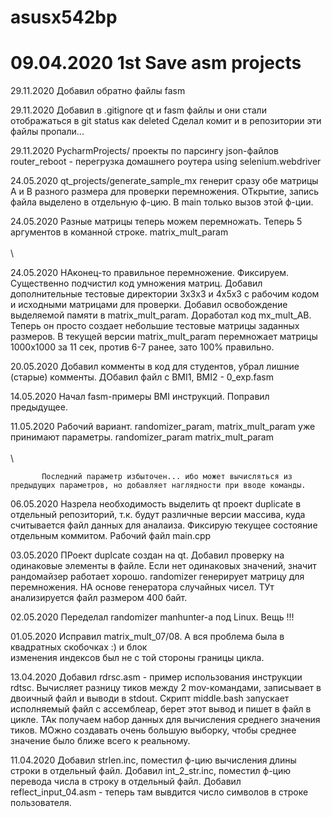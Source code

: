 # asusx542bp
# 09.04.2020 1st Save asm projects

29.11.2020 Добавил обратно файлы fasm

29.11.2020 Добавил в .gitignore qt и fasm файлы и они стали отображаться в git status как deleted
           Сделал комит и в репозитории эти файлы пропали... 

29.11.2020 PycharmProjects/ проекты по парсингу json-файлов
           router_reboot - перегрузка домашнего роутера using selenium.webdriver

24.05.2020 qt_projects/generate_sample_mx генерит сразу обе матрицы А и В разного размера для проверки 
           перемножения. ОТкрытие, запись файла выделено в отдельную ф-цию. В main только вызов этой ф-ции.
  

24.05.2020 Разные матрицы теперь можем перемножать.
           Теперь 5 аргументов в команной строке.
           matrix_mult_param <file A size in bytes>\
                             <matrix A rows number>\
                             <matrix B coloumns number>\ 
                             <file B size in bytes>\
                             <matrix C coloumns number>
                              
24.05.2020 НАконец-то правильное перемножение. Фиксируем.
           Существенно подчистил код умножения матриц.
           Добавил дополнительные тестовые директории 3x3x3 и 4x5x3 с рабочим кодом и исходными матрицами для проверки.
           Добавил освобождение выделяемой памяти в matrix_mult_param.
           Доработал код mx_mult_AB. Теперь он просто создает небольшие тестовые матрицы заданных размеров.
           В текущей версии matrix_mult_param перемножает матрицы 1000х1000 за 11 сек, против 6-7 ранее, зато 100% правильно.


20.05.2020 Добавил комменты в код для студентов, убрал лишние (старые) комменты.
           ДОбавил файл с BMI1, BMI2 - 0_exp.fasm

14.05.2020 Начал fasm-примеры BMI инструкций. Поправил предыдущее. 

11.05.2020 Рабочий вариант. randomizer_param, matrix_mult_param уже принимают параметры.
           randomizer_param <file size in bytes> 
           matrix_mult_param <file size in bytes>\
                             <matrix A rows number>\
                             <matrix B coloumns number>\ 
                             <matrix C coloumns number>

           Последний параметр избыточен... ибо может вычисляться из предыдущих параметров, но добавляет наглядности при вводе команды.



06.05.2020 Назрела необходимость выделить qt проект duplicate в отдельный репозиторий, т.к. будут различные версии массива, 
           куда считывается файл данных для аналаиза.
           Фиксирую текущее состояние отдельным коммитом. Рабочий файл main.cpp 

03.05.2020 ПРоект duplcate создан на  qt. Добавил проверку на одинаковые элементы в файле. Если нет одинаковых значений, значит рандомайзер работает хорошо.
           randomizer генерирует матрицу для перемножения. НА основе генератора случайных чисел.
           ТУт анализируется файл размером 400 байт.	   


02.05.2020 Переделал randomizer manhunter-а под Linux. Вещь !!!

01.05.2020 Исправил matrix_mult_07/08. А вся проблема была в квадратных скобочках :) и  блок  
           изменения индексов был не с той стороны границы цикла.

13.04.2020 Добавил rdrsc.asm - пример использования инструкции rdtsc.
           Вычисляет разницу тиков между 2 mov-командами, записывает в двоичный файл и выводи в stdout.
           Скрипт middle.bash запускает исполняемый файл с ассемблеар, берет этот вывод и пишет в файл в цикле.
           ТАк получаем набор данных для вычисления среднего значения тиков. МОжно создавать очень большую выборку, чтобы среднее
           значение было ближе всего к реальному. 

11.04.2020 Добавил strlen.inc, поместил ф-цию вычисления длины строки в отдельный файл.
           Добавил int_2_str.inc, поместил ф-цию перевода числа в строку в отдельный файл.
           Добавил reflect_input_04.asm - теперь там вывдится число символов в строке пользователя.

